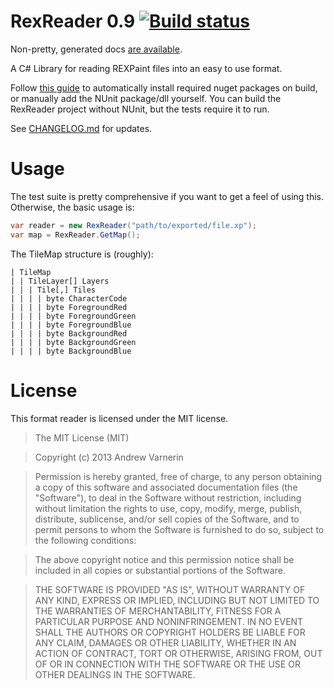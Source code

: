 # RexReader 0.9 [![Build status](https://ci.appveyor.com/api/projects/status/m2wv5c3v5bgr47vb?svg=true)](https://ci.appveyor.com/project/BaconSoap/rexreader)


Non-pretty, generated docs [are available](http://baconsoap.github.io/RexReader).

A C# Library for reading REXPaint files into an easy to use format.

Follow [this guide](http://docs.nuget.org/docs/workflows/using-nuget-without-committing-packages) to automatically install required nuget packages on build, or manually add the NUnit package/dll yourself.
You can build the RexReader project without NUnit, but the tests require it to run.

See [CHANGELOG.md](https://github.com/BaconSoap/RexReader/blob/master/CHANGELOG.md) for updates.

Usage
=====

The test suite is pretty comprehensive if you want to get a feel of using this. Otherwise, the basic usage is:

```csharp
var reader = new RexReader("path/to/exported/file.xp");
var map = RexReader.GetMap();
```

The TileMap structure is (roughly):

    | TileMap
    | | TileLayer[] Layers
    | | | Tile[,] Tiles
    | | | | byte CharacterCode
    | | | | byte ForegroundRed
    | | | | byte ForegroundGreen
    | | | | byte ForegroundBlue
    | | | | byte BackgroundRed
    | | | | byte BackgroundGreen
    | | | | byte BackgroundBlue

License
=======

This format reader is licensed under the MIT license.

>The MIT License (MIT)

>Copyright (c) 2013 Andrew Varnerin

>Permission is hereby granted, free of charge, to any person obtaining a copy
of this software and associated documentation files (the "Software"), to deal
in the Software without restriction, including without limitation the rights
to use, copy, modify, merge, publish, distribute, sublicense, and/or sell
copies of the Software, and to permit persons to whom the Software is
furnished to do so, subject to the following conditions:

>The above copyright notice and this permission notice shall be included in
all copies or substantial portions of the Software.

>THE SOFTWARE IS PROVIDED "AS IS", WITHOUT WARRANTY OF ANY KIND, EXPRESS OR
IMPLIED, INCLUDING BUT NOT LIMITED TO THE WARRANTIES OF MERCHANTABILITY,
FITNESS FOR A PARTICULAR PURPOSE AND NONINFRINGEMENT. IN NO EVENT SHALL THE
AUTHORS OR COPYRIGHT HOLDERS BE LIABLE FOR ANY CLAIM, DAMAGES OR OTHER
LIABILITY, WHETHER IN AN ACTION OF CONTRACT, TORT OR OTHERWISE, ARISING FROM,
OUT OF OR IN CONNECTION WITH THE SOFTWARE OR THE USE OR OTHER DEALINGS IN
THE SOFTWARE.
